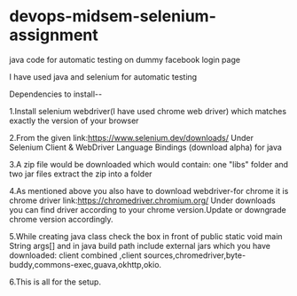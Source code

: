 # devops-midsem-selenium-assignment
java code for automatic testing on dummy facebook login page

I have used java and selenium for automatic testing

Dependencies to install--

1.Install selenium webdriver(I have used chrome web driver) which matches exactly the version of your browser

2.From the given link:https://www.selenium.dev/downloads/
Under Selenium Client & WebDriver Language Bindings
(download alpha) for java

3.A zip file would be downloaded which would contain:
one "libs" folder and two jar files
extract the zip into a folder

4.As mentioned above you also have to download webdriver-for chrome it is chrome driver
link:https://chromedriver.chromium.org/
Under downloads you can find driver according to your chrome version.Update or downgrade chrome version accordingly.

5.While creating java class check the box in front of public static void main String args[]
and in java build path include external jars which you have downloaded: 
client combined ,client sources,chromedriver,byte-buddy,commons-exec,guava,okhttp,okio.

6.This is all for the setup.

